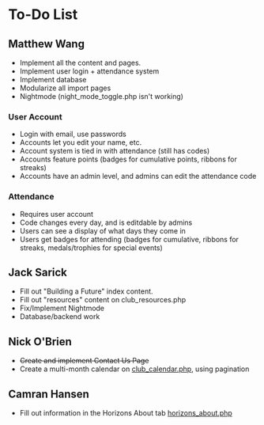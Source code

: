 # To-Do List

## Matthew Wang
* Implement all the content and pages.
* Implement user login + attendance system
* Implement database
* Modularize all import pages
* Nightmode (night_mode_toggle.php isn't working)

### User Account
* Login with email, use passwords
* Accounts let you edit your name, etc.
* Account system is tied in with attendance (still has codes)
* Accounts feature points (badges for cumulative points, ribbons for streaks)
* Accounts have an admin level, and admins can edit the attendance code

### Attendance
* Requires user account
* Code changes every day, and is editdable by admins
* Users can see a display of what days they come in
* Users get badges for attending (badges for cumulative, ribbons for streaks, medals/trophies for special events)

## Jack Sarick
* Fill out "Building a Future" index content.
* Fill out "resources" content on club_resources.php
* Fix/Implement Nightmode
* Database/backend work

## Nick O'Brien
* ~~Create and implement Contact Us Page~~
* Create a multi-month calendar on [club_calendar.php](club_calendar.php), using pagination

## Camran Hansen
* Fill out information in the Horizons About tab [horizons_about.php](horizons_about.php)
